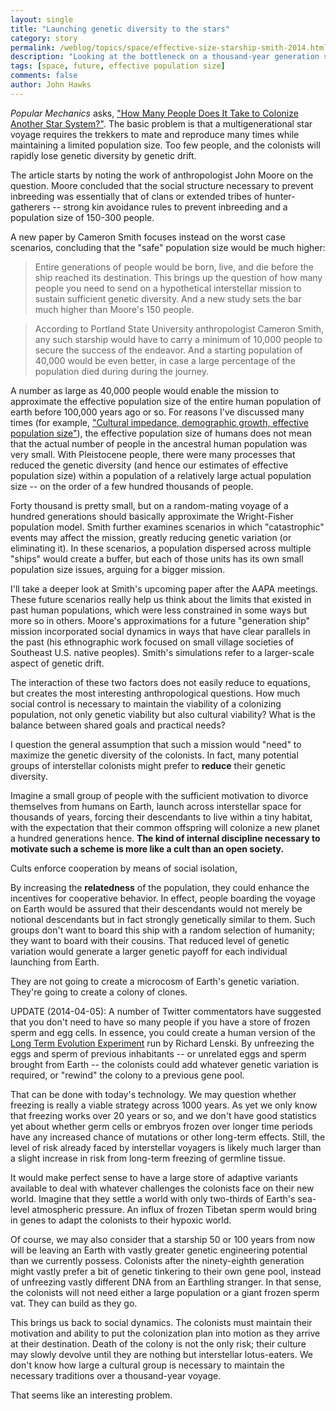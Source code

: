 ```yaml
---
layout: single 
title: "Launching genetic diversity to the stars" 
category: story
permalink: /weblog/topics/space/effective-size-starship-smith-2014.html
description: "Looking at the bottleneck on a thousand-year generation ship."
tags: [space, future, effective population size] 
comments: false 
author: John Hawks 
---
```



_Popular Mechanics_ asks, <a href="http://www.popularmechanics.com/science/space/deep/how-many-people-does-it-take-to-colonize-another-star-system-16654747?click=pp">"How Many People Does It Take to Colonize Another Star System?"</a>. The basic problem is that a multigenerational star voyage requires the trekkers to mate and reproduce many times while maintaining a limited population size. Too few people, and the colonists will rapidly lose genetic diversity by genetic drift. 

The article starts by noting the work of anthropologist John Moore on the question. Moore concluded that the social structure necessary to prevent inbreeding was essentially that of clans or extended tribes of hunter-gatherers -- strong kin avoidance rules to prevent inbreeding and a population size of 150-300 people. 

A new paper by Cameron Smith focuses instead on the worst case scenarios, concluding that the "safe" population size would be much higher: 

<blockquote>Entire generations of people would be born, live, and die before the ship reached its destination. This brings up the question of how many people you need to send on a hypothetical interstellar mission to sustain sufficient genetic diversity. And a new study sets the bar much higher than Moore's 150 people. </blockquote>

<blockquote>According to Portland State University anthropologist Cameron Smith, any such starship would have to carry a minimum of 10,000 people to secure the success of the endeavor. And a starting population of 40,000 would be even better, in case a large percentage of the population died during during the journey. </blockquote>

A number as large as 40,000 people would enable the mission to approximate the effective population size of the entire human population of earth before 100,000 years ago or so. For reasons I've discussed many times (for example, <a href="http://johnhawks.net/weblog/genetics/spatial/premo-2009-culture-selection-model-html/">"Cultural impedance, demographic growth, effective population size"</a>), the effective population size of humans does not mean that the actual number of people in the ancestral human population was very small. With Pleistocene people, there were many processes that reduced the genetic diversity (and hence our estimates of effective population size) within a population of a relatively large actual population size -- on the order of a few hundred thousands of people. 

Forty thousand is pretty small, but on a random-mating voyage of a hundred generations should basically approximate the Wright-Fisher population model. Smith further examines scenarios in which "catastrophic" events may affect the mission, greatly reducing genetic variation (or eliminating it). In these scenarios, a population dispersed across multiple "ships" would create a buffer, but each of those units has its own small population size issues, arguing for a bigger mission. 

I'll take a deeper look at Smith's upcoming paper after the AAPA meetings. These future scenarios really help us think about the limits that existed in past human populations, which were less constrained in some ways but more so in others. Moore's approximations for a future "generation ship" mission incorporated social dynamics in ways that have clear parallels in the past (his ethnographic work focused on small village societies of Southeast U.S. native peoples). Smith's simulations refer to a larger-scale aspect of genetic drift. 

The interaction of these two factors does not easily reduce to equations, but creates the most interesting anthropological questions. How much social control is necessary to maintain the viability of a colonizing population, not only genetic viability but also cultural viability? What is the balance between shared goals and practical needs? 

I question the general assumption that such a mission would "need" to maximize the genetic diversity of the colonists. In fact, many potential groups of interstellar colonists might prefer to **reduce** their genetic diversity. 

Imagine a small group of people with the sufficient motivation to divorce themselves from humans on Earth, launch across interstellar space for thousands of years, forcing their descendants to live within a tiny habitat, with the expectation that their common offspring will colonize a new planet a hundred generations hence. **The kind of internal discipline necessary to motivate such a scheme is more like a cult than an open society.** 

Cults enforce cooperation by means of social isolation, 

By increasing the **relatedness** of the population, they could enhance the incentives for cooperative behavior. In effect, people boarding the voyage on Earth would be assured that their descendants would not merely be notional descendants but in fact strongly genetically similar to them. Such groups don't want to board this ship with a random selection of humanity; they want to board with their cousins. That reduced level of genetic variation would generate a larger genetic payoff for each individual launching from Earth. 

They are not going to create a microcosm of Earth's genetic variation. They're going to create a colony of clones. 

UPDATE (2014-04-05): A number of Twitter commentators have suggested that you don't need to have so many people if you have a store of frozen sperm and egg cells. In essence, you could create a human version of the <a href="http://myxo.css.msu.edu/ecoli/">Long Term Evolution Experiment</a> run by Richard Lenski. By unfreezing the eggs and sperm of previous inhabitants -- or unrelated eggs and sperm brought from Earth -- the colonists could add whatever genetic variation is required, or "rewind" the colony to a previous gene pool. 

That can be done with today's technology. We may question whether freezing is really a viable strategy across 1000 years. As yet we only know that freezing works over 20 years or so, and we don't have good statistics yet about whether germ cells or embryos frozen over longer time periods have any increased chance of mutations or other long-term effects. Still, the level of risk already faced by interstellar voyagers is likely much larger than a slight increase in risk from long-term freezing of germline tissue. 

It would make perfect sense to have a large store of adaptive variants available to deal with whatever challenges the colonists face on their new world. Imagine that they settle a world with only two-thirds of Earth's sea-level atmospheric pressure. An influx of frozen Tibetan sperm would bring in genes to adapt the colonists to their hypoxic world. 

Of course, we may also consider that a starship 50 or 100 years from now will be leaving an Earth with vastly greater genetic engineering potential than we currently possess. Colonists after the ninety-eighth generation might vastly prefer a bit of genetic tinkering to their own gene pool, instead of unfreezing vastly different DNA from an Earthling stranger. In that sense, the colonists will not need either a large population or a giant frozen sperm vat. They can build as they go. 

This brings us back to social dynamics. The colonists must maintain their motivation and ability to put the colonization plan into motion as they arrive at their destination. Death of the colony is not the only risk; their culture may slowly devolve until they are nothing but interstellar lotus-eaters. We don't know how large a cultural group is necessary to maintain the necessary traditions over a thousand-year voyage. 

That seems like an interesting problem. 


